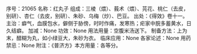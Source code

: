 序号：21065
名称：红丸子
组成：三棱（煨）、莪术（煨）、芫花、桃仁（去皮，别研）、杏仁（去皮，别研）、朱砂、乌梅（炒）、巴豆。
出处：《得效》卷十一。
主治：癖气，血膜包水，僻侧于胁傍，时时作痛，发寒热；疟家中脘多蓄黄水，日久结癖。
加减：None
功效：None
用法用量：空腹米汤送下。
制备方法：上为末，醋糊为丸，如小绿豆大，朱砂为衣。
临床应用：None
各家论述：None
用药禁忌：None
附注：《普济方》本方用量：各等分。
